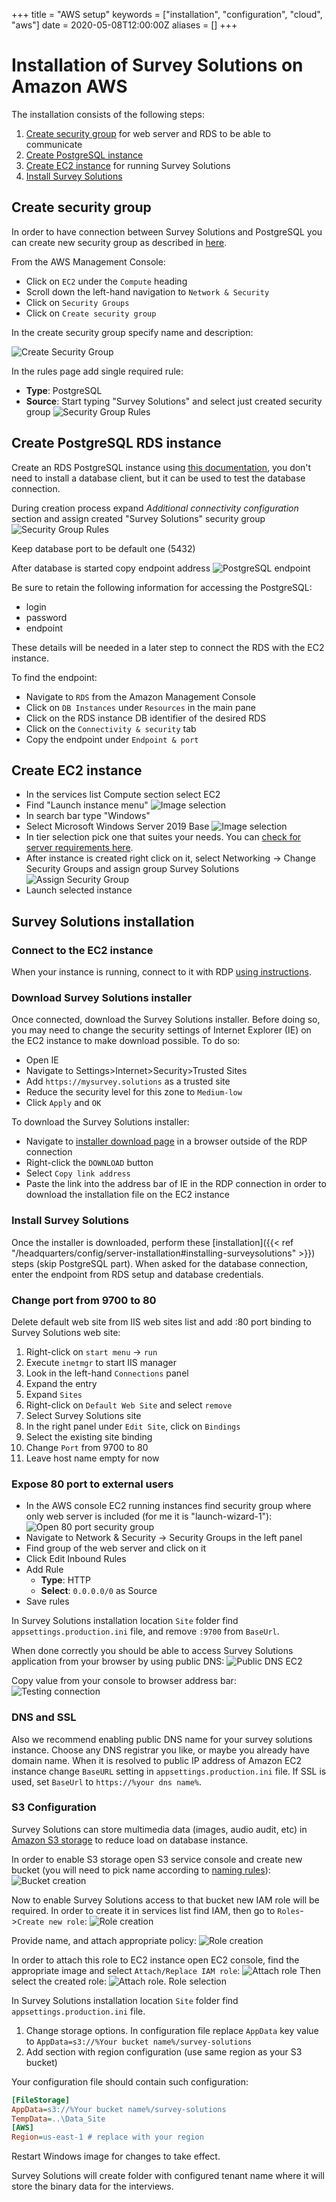 +++
title = "AWS setup"
keywords = ["installation", "configuration", "cloud", "aws"]
date = 2020-05-08T12:00:00Z
aliases = []
+++

# Installation of Survey Solutions on Amazon AWS

The installation consists of the following steps:

 1. [Create security group](#create-security-group) for web server and RDS to be able to communicate
 1. [Create PostgreSQL instance](#create-PostgreSQL-RDS-instance)
 1. [Create EC2 instance](#create-ec2-instance) for running Survey Solutions
 1. [Install Survey Solutions](#survey-solutions-installation)

## Create security group

In order to have connection between Survey Solutions and PostgreSQL you can create new security group as described in [here](https://docs.aws.amazon.com/AmazonRDS/latest/UserGuide/USER_VPC.Scenarios.html).

From the AWS Management Console:

- Click on `EC2` under the `Compute` heading
- Scroll down the left-hand navigation to `Network & Security`
- Click on `Security Groups`
- Click on `Create security group`

In the create security group specify name and description:

![Create Security Group](images/create_sg.png)

In the rules page add single required rule:

* **Type**: PostgreSQL
* **Source**: Start typing "Survey Solutions" and select just created security group
![Security Group Rules](images/sg_pg_rule.png)

## Create PostgreSQL RDS instance

Create an RDS PostgreSQL instance using [this documentation](https://aws.amazon.com/getting-started/tutorials/create-connect-postgresql-db), you don't need to install a database client, but it can be used to test the database connection.

During creation process expand *Additional connectivity configuration* section and assign created "Survey Solutions" security group
![Security Group Rules](images/rds_sg_selection.png)

Keep database port to be default one (5432)

After database is started copy endpoint address
![PostgreSQL endpoint](images/rds_endpoint.png)

Be sure to retain the following information for accessing the PostgreSQL:

- login
- password
- endpoint

These details will be needed in a later step to connect the RDS with the EC2 instance.

To find the endpoint:

- Navigate to `RDS` from the Amazon Management Console
- Click on `DB Instances` under `Resources` in the main pane
- Click on the RDS instance DB identifier of the desired RDS
- Click on the `Connectivity & security` tab
- Copy the endpoint under `Endpoint & port`

## Create EC2 instance

* In the services list Compute section select EC2
* Find "Launch instance menu"
  ![Image selection](images/ec2_launch.png)
* In search bar type "Windows"
* Select Microsoft Windows Server 2019 Base
  ![Image selection](images/ec2_image_selection.png)
* In tier selection pick one that suites your needs. You can [check for server requirements here](/faq/server-requirements/).
* After instance is created right click on it, select Networking -> Change Security Groups and assign group Survey Solutions
  ![Assign Security Group](images/ec2_sg_assign.png)
* Launch selected instance

## Survey Solutions installation

### Connect to the EC2 instance

When your instance is running, connect to it with RDP [using instructions](https://docs.aws.amazon.com/AWSEC2/latest/WindowsGuide/connecting_to_windows_instance.html).

### Download Survey Solutions installer

Once connected, download the Survey Solutions installer. Before doing so, you may need to change the security settings of Internet Explorer (IE) on the EC2 instance to make download possible. To do so:

- Open IE
- Navigate to Settings>Internet>Security>Trusted Sites
- Add `https://mysurvey.solutions` as a trusted site
- Reduce the security level for this zone to `Medium-low`
- Click `Apply` and `OK`

To download the Survey Solutions installer:

- Navigate to [installer download page](https://mysurvey.solutions/Download) in a browser outside of the RDP connection
- Right-click the `DOWNLOAD` button
- Select `Copy link address`
- Paste the link into the address bar of IE in the RDP connection in order to download the installation file on the EC2 instance

### Install Survey Solutions

Once the installer is downloaded, perform these [installation]({{< ref "/headquarters/config/server-installation#installing-surveysolutions" >}}) steps (skip PostgreSQL part). When asked for the database connection, enter the endpoint from RDS setup and database credentials.

### Change port from 9700 to 80

Delete default web site from IIS web sites list and add :80 port binding to Survey Solutions web site:

  1. Right-click on `start menu` -> `run`
  1. Execute `inetmgr` to start IIS manager
  1. Look in the left-hand `Connections` panel
  1. Expand the entry
  1. Expand `Sites`
  1. Right-click on `Default Web Site` and select `remove`
  1. Select Survey Solutions site
  1. In the right panel under `Edit Site`, click on `Bindings`
  1. Select the existing site binding
  1. Change `Port` from 9700 to 80
  1. Leave host name empty for now

### Expose 80 port to external users

* In the AWS console EC2 running instances find security group where only web server is included (for me it is "launch-wizard-1"):
  ![Open 80 port security group](images/ec2_sg_web.png)
* Navigate to Network & Security -> Security Groups in the left panel
* Find group of the web server and click on it
* Click Edit Inbound Rules
* Add Rule
  * **Type**: HTTP
  * **Select**: `0.0.0.0/0` as Source
* Save rules

In Survey Solutions installation location `Site` folder find `appsettings.production.ini` file, and remove `:9700` from `BaseUrl`.

When done correctly you should be able to access Survey Solutions application from your browser by using public DNS:
![Public DNS EC2](images/ec2_public_dns.png)

Copy value from your console to browser address bar:
![Testing connection](images/ec2_ss_running.png)

### DNS and SSL

Also we recommend enabling public DNS name for your survey solutions instance. Choose any DNS registrar you like, or maybe you already have domain name. When it is resolved to public IP address of Amazon EC2 instance change `BaseURL` setting in `appsettings.production.ini` file. If SSL is used, set `BaseUrl` to `https://%your dns name%`.

### S3 Configuration

Survey Solutions can store multimedia data (images, audio audit, etc) in [Amazon S3 storage](https://aws.amazon.com/s3/) to reduce load on database instance.

In order to enable S3 storage open S3 service console and create new bucket (you will need to pick name according to [naming rules](https://docs.aws.amazon.com/AmazonS3/latest/dev/BucketRestrictions.html)):
![Bucket creation](images/new-bucket.png)

Now to enable Survey Solutions access to that bucket new IAM role will be required. In order to create it in services list find IAM, then go to `Roles`->`Create new role`:
![Role creation](images/create-role.png)

Provide name, and attach appropriate policy:
![Role creation](images/s3-access.png)

In order to attach this role to EC2 instance open EC2 console, find the appropriate image and select `Attach/Replace IAM role`:
![Attach role](images/attach-role.png)
Then select the created role:
![Attach role. Role selection](images/attach-role-name.png)

In Survey Solutions installation location `Site` folder find `appsettings.production.ini` file.

1. Change storage options. In configuration file replace `AppData` key value to `AppData=s3://%Your bucket name%/survey-solutions`
1. Add section with region configuration (use same region as your S3 bucket)

Your configuration file should contain such configuration:

``` ini
[FileStorage]
AppData=s3://%Your bucket name%/survey-solutions
TempData=..\Data_Site
[AWS]
Region=us-east-1 # replace with your region
```

Restart Windows image for changes to take effect.

Survey Solutions will create folder with configured tenant name where it will store the binary data for the interviews.
